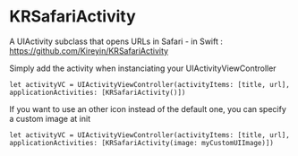 # KRSafariActivity
A UIActivity subclass that opens URLs in Safari - in Swift : https://github.com/Kireyin/KRSafariActivity

Simply add the activity when instanciating your UIActivityViewController

    let activityVC = UIActivityViewController(activityItems: [title, url], applicationActivities: [KRSafariActivity()])

If you want to use an other icon instead of the default one, you can specify a custom image at init

    let activityVC = UIActivityViewController(activityItems: [title, url], applicationActivities: [KRSafariActivity(image: myCustomUIImage)])

